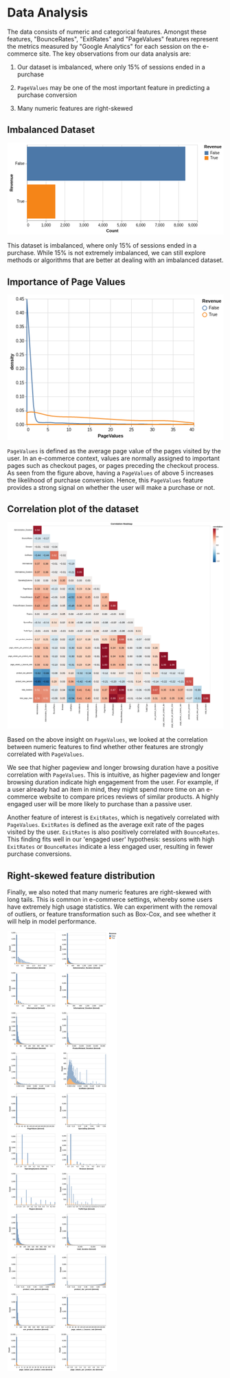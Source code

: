 # Data Analysis

The data consists of numeric and categorical features. Amongst these features, "BounceRates", "ExitRates" and "PageValues" features represent the metrics measured by "Google Analytics" for each session on the e-commerce site. The key observations from our data analysis are:

1. Our dataset is imbalanced, where only 15% of sessions ended in a purchase

2. `PageValues` may be one of the most important feature in predicting a purchase conversion

3. Many numeric features are right-skewed

## Imbalanced Dataset

![distribution_target_plot](images/chart_target_distribution.png)

This dataset is imbalanced, where only 15% of sessions ended in a purchase. While 15% is not extremely imbalanced, we can still explore methods or algorithms that are better at dealing with an imbalanced dataset.

## Importance of Page Values

![density_plot](images/chart_density.png)

`PageValues` is defined as the average page value of the pages visited by the user. In an e-commerce context, values are normally assigned to important pages such as checkout pages, or pages preceding the checkout process. As seen from the figure above, having a `PageValues` of above 5 increases the likelihood of purchase conversion. Hence, this `PageValues` feature provides a strong signal on whether the user will make a purchase or not.

## Correlation plot of the dataset

![correlation_plot](images/chart_correlation.png)

Based on the above insight on `PageValues`, we looked at the correlation between numeric features to find whether other features are strongly correlated with `PageValues`. 

We see that higher pageview and longer browsing duration have a positive correlation with `PageValues`. This is intuitive, as higher pageview and longer browsing duration indicate high engagement from the user. For example, if a user already had an item in mind, they might spend more time on an e-commerce website to compare prices reviews of similar products. A highly engaged user will be more likely to purchase than a passive user.

Another feature of interest is `ExitRates`, which is negatively correlated with `PageValues`. `ExitRates` is defined as the average exit rate of the pages visited by the user. `ExitRates` is also positively correlated with `BounceRates`. This finding fits well in our 'engaged user' hypothesis: sessions with high `ExitRates` or `BounceRates` indicate a less engaged user, resulting in fewer purchase conversions.

## Right-skewed feature distribution

Finally, we also noted that many numeric features are right-skewed with long tails. This is common in e-commerce settings, whereby some users have extremely high usage statistics. We can experiment with the removal of outliers, or feature transformation such as Box-Cox, and see whether it will help in model performance.

![distribution_numerical_vars_plot](images/chart_numeric_var_distribution.png)
